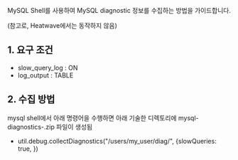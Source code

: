 MySQL Shell를 사용하여 MySQL diagnostic 정보를 수집하는 방법을 가이드합니다.

(참고로, Heatwave에서는 동작하지 않음)

## 1. 요구 조건
- slow_query_log : ON
- log_output : TABLE

## 2. 수집 방법

mysql shell에서 아래 명령어을 수행하면 아래 기술한 디렉토리에 mysql-diagnostics-<timestamp info>.zip 파일이 생성됨

- util.debug.collectDiagnostics("/users/my_user/diag/", {slowQueries: true, })

